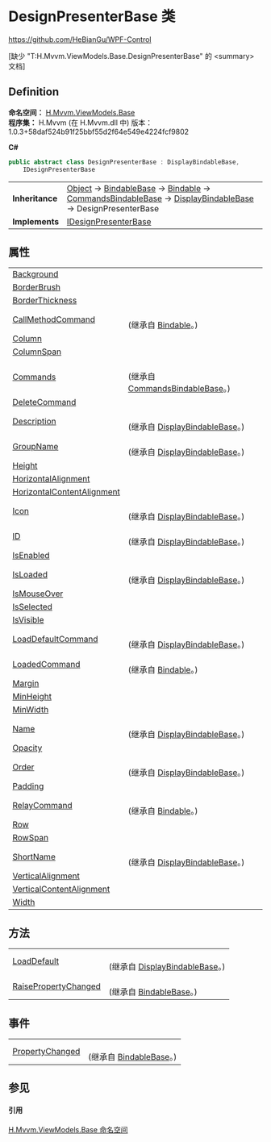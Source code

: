 # DesignPresenterBase 类
https://github.com/HeBianGu/WPF-Control

\[缺少 "T:H.Mvvm.ViewModels.Base.DesignPresenterBase" 的 &lt;summary&gt; 文档\]



## Definition
**命名空间：** <a href="1a39445a-2086-c1ca-7c41-28cbba243517">H.Mvvm.ViewModels.Base</a>  
**程序集：** H.Mvvm (在 H.Mvvm.dll 中) 版本：1.0.3+58daf524b91f25bbf55d2f64e549e4224fcf9802

**C#**
``` C#
public abstract class DesignPresenterBase : DisplayBindableBase, 
	IDesignPresenterBase
```

<table><tr><td><strong>Inheritance</strong></td><td><a href="https://learn.microsoft.com/dotnet/api/system.object" target="_blank" rel="noopener noreferrer">Object</a>  →  <a href="360d8001-5c49-3ab8-4aca-1d47bb7fdebe">BindableBase</a>  →  <a href="8ab78628-2bd0-bb2a-c8d0-dbc372370609">Bindable</a>  →  <a href="7abd43fb-12ec-05ae-f7f4-cc4e20c08f16">CommandsBindableBase</a>  →  <a href="a41bb2e7-c3ca-6e5f-c1d1-cff1f4cb3003">DisplayBindableBase</a>  →  DesignPresenterBase</td></tr>
<tr><td><strong>Implements</strong></td><td><a href="b0dc1be4-3436-e548-db09-eca1e67fd063">IDesignPresenterBase</a></td></tr>
</table>



## 属性
<table>
<tr>
<td><a href="e1f1028d-ddd3-cac2-3d1f-92c3eff4118b">Background</a></td>
<td> </td></tr>
<tr>
<td><a href="c1682700-e908-78b9-f3d2-21d2a87408b6">BorderBrush</a></td>
<td> </td></tr>
<tr>
<td><a href="0b3305c8-4396-111f-2142-bb6272c325e5">BorderThickness</a></td>
<td> </td></tr>
<tr>
<td><a href="5ce3f30d-7494-8bcb-4631-b6051a66526d">CallMethodCommand</a></td>
<td><br />(继承自 <a href="8ab78628-2bd0-bb2a-c8d0-dbc372370609">Bindable</a>。)</td></tr>
<tr>
<td><a href="8da2f166-afc4-b00f-b7f6-8c140157464c">Column</a></td>
<td> </td></tr>
<tr>
<td><a href="df75122a-cf9b-0a2c-0e6b-63b1f5033a22">ColumnSpan</a></td>
<td> </td></tr>
<tr>
<td><a href="4ae54119-5efe-4fd5-d92f-31979f27659a">Commands</a></td>
<td><br />(继承自 <a href="7abd43fb-12ec-05ae-f7f4-cc4e20c08f16">CommandsBindableBase</a>。)</td></tr>
<tr>
<td><a href="ea4bba13-8874-1414-ebfd-7ae6af55a305">DeleteCommand</a></td>
<td> </td></tr>
<tr>
<td><a href="a2348692-d5c0-a2cc-d5c7-3c07ffa4396a">Description</a></td>
<td><br />(继承自 <a href="a41bb2e7-c3ca-6e5f-c1d1-cff1f4cb3003">DisplayBindableBase</a>。)</td></tr>
<tr>
<td><a href="bf8f2fad-93c7-e80a-798c-75a2973769d5">GroupName</a></td>
<td><br />(继承自 <a href="a41bb2e7-c3ca-6e5f-c1d1-cff1f4cb3003">DisplayBindableBase</a>。)</td></tr>
<tr>
<td><a href="dc041d90-6b09-b41d-4bea-2ef94131926e">Height</a></td>
<td> </td></tr>
<tr>
<td><a href="d0127307-1c35-169a-ed17-7641c3a48285">HorizontalAlignment</a></td>
<td> </td></tr>
<tr>
<td><a href="17318126-aad8-f9bd-198c-728954a7e19b">HorizontalContentAlignment</a></td>
<td> </td></tr>
<tr>
<td><a href="fb8cc2a2-61cc-462a-37f0-3f76162a45c2">Icon</a></td>
<td><br />(继承自 <a href="a41bb2e7-c3ca-6e5f-c1d1-cff1f4cb3003">DisplayBindableBase</a>。)</td></tr>
<tr>
<td><a href="1fe9b696-57f2-13f8-6b8b-e60f4feb87a8">ID</a></td>
<td><br />(继承自 <a href="a41bb2e7-c3ca-6e5f-c1d1-cff1f4cb3003">DisplayBindableBase</a>。)</td></tr>
<tr>
<td><a href="f7b4b3e6-dc80-0ad4-fd0c-7ee8da60d2f2">IsEnabled</a></td>
<td> </td></tr>
<tr>
<td><a href="d8df4f13-37c5-b0cc-91fa-b6456796858a">IsLoaded</a></td>
<td><br />(继承自 <a href="a41bb2e7-c3ca-6e5f-c1d1-cff1f4cb3003">DisplayBindableBase</a>。)</td></tr>
<tr>
<td><a href="c874cea9-3de0-3ae9-f965-9c36e38cb0e9">IsMouseOver</a></td>
<td> </td></tr>
<tr>
<td><a href="6846df10-0c44-e8cd-db54-5a70f8d3775d">IsSelected</a></td>
<td> </td></tr>
<tr>
<td><a href="25bb7bd1-3e73-d188-d07f-b7451dd7fcb4">IsVisible</a></td>
<td> </td></tr>
<tr>
<td><a href="a1caaf42-824c-6072-98b1-a1e9c5b4cf9c">LoadDefaultCommand</a></td>
<td><br />(继承自 <a href="a41bb2e7-c3ca-6e5f-c1d1-cff1f4cb3003">DisplayBindableBase</a>。)</td></tr>
<tr>
<td><a href="b50c5e10-29b3-8ff7-caa3-235798b7c239">LoadedCommand</a></td>
<td><br />(继承自 <a href="8ab78628-2bd0-bb2a-c8d0-dbc372370609">Bindable</a>。)</td></tr>
<tr>
<td><a href="d9205624-e36a-81a3-3702-cef4905a113e">Margin</a></td>
<td> </td></tr>
<tr>
<td><a href="be876cec-c38f-53a5-b7c1-4f703f32847e">MinHeight</a></td>
<td> </td></tr>
<tr>
<td><a href="09ea71a3-7796-a086-6b81-8c12511df206">MinWidth</a></td>
<td> </td></tr>
<tr>
<td><a href="9f281146-e624-119d-73e0-3dd626568cdb">Name</a></td>
<td><br />(继承自 <a href="a41bb2e7-c3ca-6e5f-c1d1-cff1f4cb3003">DisplayBindableBase</a>。)</td></tr>
<tr>
<td><a href="dbc64598-9353-0d3f-cdbd-6a0c115f2a9f">Opacity</a></td>
<td> </td></tr>
<tr>
<td><a href="a60d7461-f515-8cbb-d6e3-1bd23ef734ab">Order</a></td>
<td><br />(继承自 <a href="a41bb2e7-c3ca-6e5f-c1d1-cff1f4cb3003">DisplayBindableBase</a>。)</td></tr>
<tr>
<td><a href="bcfce24d-d9bc-c7a4-e28a-ffb481fe580f">Padding</a></td>
<td> </td></tr>
<tr>
<td><a href="edf50f2a-ae9f-6b8d-87d9-73284b2add66">RelayCommand</a></td>
<td><br />(继承自 <a href="8ab78628-2bd0-bb2a-c8d0-dbc372370609">Bindable</a>。)</td></tr>
<tr>
<td><a href="9e9fbe21-8335-49c3-7194-ae8ada6a8b9d">Row</a></td>
<td> </td></tr>
<tr>
<td><a href="d4782537-1bbe-3fb2-ef7b-1ac00bee9cae">RowSpan</a></td>
<td> </td></tr>
<tr>
<td><a href="b7cbcac1-b0ed-cedb-bd3a-d4d15edd319b">ShortName</a></td>
<td><br />(继承自 <a href="a41bb2e7-c3ca-6e5f-c1d1-cff1f4cb3003">DisplayBindableBase</a>。)</td></tr>
<tr>
<td><a href="a0120308-32d7-8ae5-e7be-a1a5a15b6abd">VerticalAlignment</a></td>
<td> </td></tr>
<tr>
<td><a href="771b87fc-fcfd-fae6-6536-6d27dc26d6b2">VerticalContentAlignment</a></td>
<td> </td></tr>
<tr>
<td><a href="94f0b11b-f375-2944-3b07-467594e8b2b2">Width</a></td>
<td> </td></tr>
</table>

## 方法
<table>
<tr>
<td><a href="9e8d7706-8c68-e48d-9083-8cb39e53a7e4">LoadDefault</a></td>
<td><br />(继承自 <a href="a41bb2e7-c3ca-6e5f-c1d1-cff1f4cb3003">DisplayBindableBase</a>。)</td></tr>
<tr>
<td><a href="a8f427ea-ac92-e56e-c7b8-b2cdeef36028">RaisePropertyChanged</a></td>
<td><br />(继承自 <a href="360d8001-5c49-3ab8-4aca-1d47bb7fdebe">BindableBase</a>。)</td></tr>
</table>

## 事件
<table>
<tr>
<td><a href="bd7ae655-1278-f2bf-6f7c-43023ee1c861">PropertyChanged</a></td>
<td><br />(继承自 <a href="360d8001-5c49-3ab8-4aca-1d47bb7fdebe">BindableBase</a>。)</td></tr>
</table>

## 参见


#### 引用
<a href="1a39445a-2086-c1ca-7c41-28cbba243517">H.Mvvm.ViewModels.Base 命名空间</a>  

